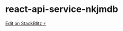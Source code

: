 # react-api-service-nkjmdb

[Edit on StackBlitz ⚡️](https://stackblitz.com/edit/react-api-service-nkjmdb)